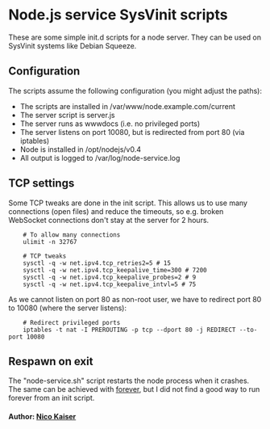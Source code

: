 # Node.js service SysVinit scripts

These are some simple init.d scripts for a node server. They can be used on SysVinit systems like Debian Squeeze.


## Configuration

The scripts assume the following configuration (you might adjust the paths):

 * The scripts are installed in /var/www/node.example.com/current
 * The server script is server.js
 * The server runs as wwwdocs (i.e. no privileged ports)
 * The server listens on port 10080, but is redirected from port 80 (via iptables)
 * Node is installed in /opt/nodejs/v0.4
 * All output is logged to /var/log/node-service.log


## TCP settings

Some TCP tweaks are done in the init script. This allows us to use many connections (open files) and reduce the timeouts, so e.g. broken WebSocket connections don't stay at the server for 2 hours.

```
    # To allow many connections
    ulimit -n 32767
    
    # TCP tweaks
    sysctl -q -w net.ipv4.tcp_retries2=5 # 15
    sysctl -q -w net.ipv4.tcp_keepalive_time=300 # 7200
    sysctl -q -w net.ipv4.tcp_keepalive_probes=2 # 9
    sysctl -q -w net.ipv4.tcp_keepalive_intvl=5 # 75
```

As we cannot listen on port 80 as non-root user, we have to redirect port 80 to 10080 (where the server listens):

```
    # Redirect privileged ports
    iptables -t nat -I PREROUTING -p tcp --dport 80 -j REDIRECT --to-port 10080
```


## Respawn on exit

The "node-service.sh" script restarts the node process when it crashes. The same can be achieved with [forever](https://github.com/indexzero/forever), but I did not find a good way to run forever from an init script.


#### Author: [Nico Kaiser][0]

[0]: http://siriux.net/
